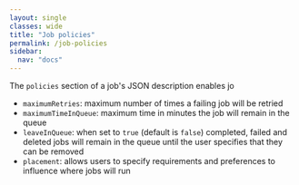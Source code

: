 ```yaml
---
layout: single
classes: wide
title: "Job policies"
permalink: /job-policies
sidebar:
  nav: "docs"
---
```


The `policies` section of a job's JSON description enables jo
* `maximumRetries`: maximum number of times a failing job will be retried
* `maximumTimeInQueue`: maximum time in minutes the job will remain in the queue
* `leaveInQueue`: when set to `true` (default is `false`) completed, failed and deleted jobs will remain in the queue until the user specifies that they can be removed
* `placement`: allows users to specify requirements and preferences to influence where jobs will run

